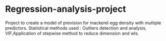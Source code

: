 # Regression-analysis-project
Project to create a model of prevision for mackerel egg density with multiple predictors. Statistical methods used : Outliers detection and analysis, VIF,Application of stepwise method to reduce dimension and wls.
